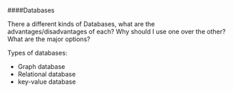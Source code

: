 ####Databases

There a different kinds of Databases, what are the advantages/disadvantages of each?  Why should I use one over the other? What are the major options?

Types of databases:

  * Graph database
  * Relational database
  * key-value database
